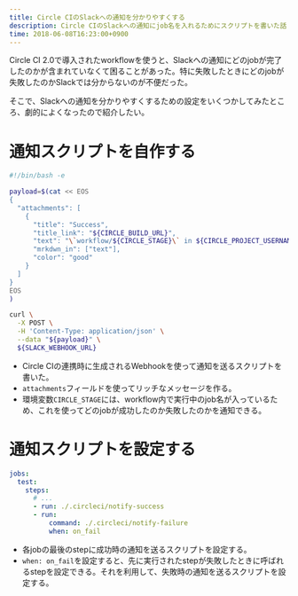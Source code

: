 ```yaml
---
title: Circle CIのSlackへの通知を分かりやすくする
description: Circle CIのSlackへの通知にjob名を入れるためにスクリプトを書いた話
time: 2018-06-08T16:23:00+0900
---
```


Circle CI 2.0で導入されたworkflowを使うと、Slackへの通知にどのjobが完了したのかが含まれていなくて困ることがあった。特に失敗したときにどのjobが失敗したのかSlackでは分からないのが不便だった。

そこで、Slackへの通知を分かりやすくするための設定をいくつかしてみたところ、劇的によくなったので紹介したい。

# 通知スクリプトを自作する

```bash
#!/bin/bash -e

payload=$(cat << EOS
{
  "attachments": [
    {
      "title": "Success",
      "title_link": "${CIRCLE_BUILD_URL}",
      "text": "\`workflow/${CIRCLE_STAGE}\` in ${CIRCLE_PROJECT_USERNAME}/${CIRCLE_PROJECT_REPONAME} (${CIRCLE_BRANCH})",
      "mrkdwn_in": ["text"],
      "color": "good"
    }
  ]
}
EOS
)

curl \
  -X POST \
  -H 'Content-Type: application/json' \
  --data "${payload}" \
  ${SLACK_WEBHOOK_URL}
```

* Circle CIの連携時に生成されるWebhookを使って通知を送るスクリプトを書いた。
* `attachments`フィールドを使ってリッチなメッセージを作る。
* 環境変数`CIRCLE_STAGE`には、workflow内で実行中のjob名が入っているため、これを使ってどのjobが成功したのか失敗したのかを通知できる。

# 通知スクリプトを設定する

```yaml
jobs:
  test:
    steps:
      # ...
      - run: ./.circleci/notify-success
      - run:
          command: ./.circleci/notify-failure
          when: on_fail
```

* 各jobの最後のstepに成功時の通知を送るスクリプトを設定する。
* `when: on_fail`を設定すると、先に実行されたstepが失敗したときに呼ばれるstepを設定できる。それを利用して、失敗時の通知を送るスクリプトを設定する。
